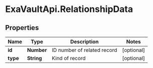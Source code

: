 # ExaVaultApi.RelationshipData

## Properties
Name | Type | Description | Notes
------------ | ------------- | ------------- | -------------
**id** | **Number** | ID number of related record | [optional] 
**type** | **String** | Kind of record | [optional] 
